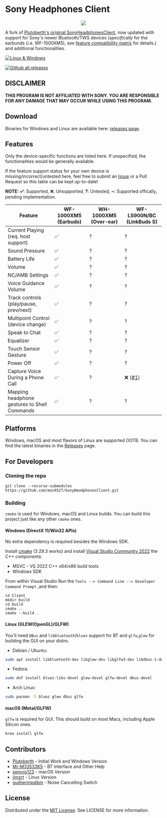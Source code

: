 # Sony Headphones Client

<center><img src="https://github.com/user-attachments/assets/0c593a3f-148b-4a4d-8a60-e3483ca404bd"/></center>

A fork of [Plutoberth's original SonyHeadphonesClient](https://github.com/Plutoberth/SonyHeadphonesClient), now updated with support for Sony's newer Bluetooth/TWS devices (*specifically* for the earbunds (i.e. WF-1000XM5), see [feature compatibility matrix](#features) for details.) and additional functionalities.

[![Linux & Windows](https://github.com/mos9527/sonyheadphonesclient/actions/workflows/cmake.yml/badge.svg)](https://github.com/mos9527/SonyHeadphonesClient/actions/workflows/cmake.yml)

[![Github all releases](https://img.shields.io/github/downloads/mos9527/SonyHeadphonesClient/total.svg)](https://GitHub.com/mos9527/SonyHeadphonesClient/releases/)

## DISCLAIMER

**THIS PROGRAM IS NOT AFFILIATED WITH SONY. YOU ARE RESPONSIBLE FOR ANY DAMAGE THAT MAY OCCUR WHILE USING THIS PROGRAM.**


## Download

Binaries for Windows and Linux are available here: [releases page](https://github.com/mos9527/SonyHeadphonesClient/releases).

## Features

Only the device-specific functions are listed here. If unspecified, the functionalities would be generally available.

If the feature support status for your own device is missing/incorrect/untested here, feel free to submit an [Issue](https://github.com/mos9527/SonyHeadphonesClient/issues/new) or a Pull Request so this table can be kept up-to-date!

**NOTE:** **✅**: Supported, ❌: Unsupported, **?**: Untested, **~**: Supported offically, pending implementation.

| Feature                                      | WF-1000XM5 (Earbuds) | WH-1000XM5 (Over-ear) | WF-LS900N/BC (LinkBuds S)                                    |
| -------------------------------------------- | -------------------- | --------------------- | ------------------------------------------------------------ |
| Current Playing (req. host support)          | ✅                    | ?                     | ?                                                            |
| Sound Pressure                               | ✅                    | ?                     | ?                                                            |
| Battery Life                                 | ✅                    | ?                     | ?                                                            |
| Volume                                       | ✅                    | ?                     | ?                                                            |
| NC/AMB Settings                              | ✅                    | ?                     | ?                                                            |
| Voice Guidance Volume                        | ✅                    | ?                     | ?                                                            |
| Track controls (play/pause, prev/next)       | ✅                    | ?                     | ?                                                            |
| Multipoint Control (device change)           | ✅                    | ?                     | ?                                                            |
| Speak to Chat                                | ✅                    | ?                     | ?                                                            |
| Equalizer                                    | ✅                    | ?                     | ?                                                            |
| Touch Sensor Gesture                         | ✅                    | ?                     | ?                                                            |
| Power Off                                    | ✅                    | ?                     | ?                                                            |
| Capture Voice During a Phone Call            | ✅                    | ?                     | ❌ ([#1](https://github.com/mos9527/SonyHeadphonesClient/pull/1)) |
| Mapping headphone gestures to Shell Commands | ✅                    | ?                     | ?                                                            |

## Platforms

Windows, macOS and most flavors of Linux are supported OOTB. You can find the latest binaries in the [Releases](https://github.com/mos9527/SonyHeadphonesClient/releases) page.


## For Developers
### Cloning the repo
```git clone --recurse-submodules https://github.com/mos9527/SonyHeadphonesClient.git```

### Building
`cmake` is used for Windows, macOS and Linux builds. You can build this project just like any other `cmake` ones. 

#### Windows (DirectX 11/Win32 APIs)
No extra dependency is required besides the Windows SDK.

Install [cmake](https://cmake.org/download/) (3.29.3 works) and install [Visual Studio Community 2022](https://visualstudio.microsoft.com/vs/) the C++ components:
* MSVC - VS 2022 C++ x64/x86 build tools
* Windows SDK

From within Visual Studio Run the `Tools --> Command Line --> Developer Command Prompt` ,and then:
```
cd Client
mkdir build
cd build
cmake ..
cmake --build .
```

#### Linux (GLEW(OpenGL)/GLFW)

You'll need `DBus` and `libbluetooth`/`bluez` support for BT and `glfw`,`glew` for building the GUI on your distro.

- Debian / Ubuntu:

```bash
sudo apt install libbluetooth-dev libglew-dev libglfw3-dev libdbus-1-dev
```

- Fedora:

```bash
sudo dnf install bluez-libs-devel glew-devel glfw-devel dbus-devel
```

- Arch Linux:

```bash
sudo pacman -S bluez glew dbus glfw
```

#### macOS (Metal/GLFW)

`glfw` is required for GUI. This should build on most Macs, including Apple Silicon ones.

```bash
brew install glfw
```

## Contributors

* [Plutoberth](https://github.com/Plutoberth) - Initial Work and Windows Version
* [Mr-M33533K5](https://github.com/Mr-M33533K5) - BT Interface and Other Help
* [semvis123](https://github.com/semvis123) - macOS Version
* [jimzrt](https://github.com/jimzrt) - Linux Version
* [guilhermealbm](https://github.com/guilhermealbm) - Noise Cancelling Switch

## License

Distributed under the [MIT License](https://github.com/Plutoberth/SonyHeadphonesClient/blob/master/LICENSE). See LICENSE for more information.

